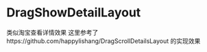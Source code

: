# DragShowDetailLayout
类似淘宝查看详情效果
这里参考了https://github.com/happylishang/DragScrollDetailsLayout 的实现效果

